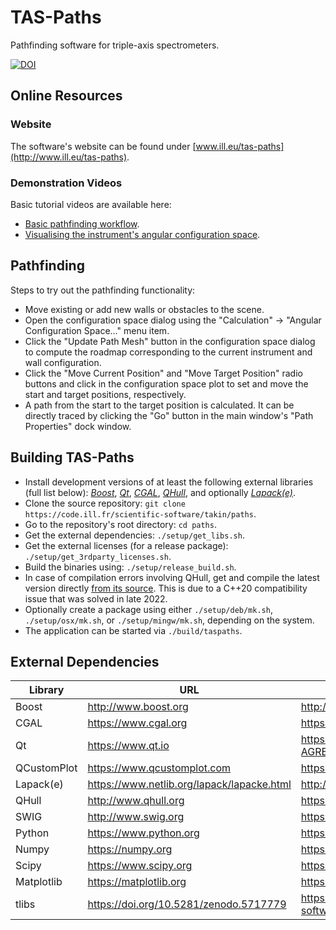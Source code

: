 # TAS-Paths
Pathfinding software for triple-axis spectrometers.

[![DOI](https://zenodo.org/badge/DOI/10.5281/zenodo.4625649.svg)](https://doi.org/10.5281/zenodo.4625649)


## Online Resources

### Website
The software's website can be found under [www.ill.eu/tas-paths](http://www.ill.eu/tas-paths).

### Demonstration Videos
Basic tutorial videos are available here:
- [Basic pathfinding workflow](https://youtu.be/xs2BLuppQPQ).
- [Visualising the instrument's angular configuration space](https://youtu.be/WPUCVzMDKDc).


## Pathfinding
Steps to try out the pathfinding functionality:
- Move existing or add new walls or obstacles to the scene.
- Open the configuration space dialog using the "Calculation" -> "Angular Configuration Space..." menu item.
- Click the "Update Path Mesh" button in the configuration space dialog to compute the roadmap corresponding to the current instrument and wall configuration.
- Click the "Move Current Position" and "Move Target Position" radio buttons and click in the configuration space plot to set and move the start and target positions, respectively. 
- A path from the start to the target position is calculated. It can be directly traced by clicking the "Go" button in the main window's "Path Properties" dock window.


## Building TAS-Paths
- Install development versions of at least the following external libraries (full list below): [*Boost*](https://www.boost.org/), [*Qt*](https://www.qt.io/), [*CGAL*](https://www.cgal.org), [*QHull*](http://www.qhull.org), and optionally [*Lapack(e)*](https://www.netlib.org/lapack/).
- Clone the source repository: `git clone https://code.ill.fr/scientific-software/takin/paths`.
- Go to the repository's root directory: `cd paths`.
- Get the external dependencies: `./setup/get_libs.sh`.
- Get the external licenses (for a release package): `./setup/get_3rdparty_licenses.sh`.
- Build the binaries using: `./setup/release_build.sh`.
- In case of compilation errors involving QHull, get and compile the latest version directly [from its source](https://github.com/qhull/qhull). This is due to a C++20 compatibility issue that was solved in late 2022.
- Optionally create a package using either `./setup/deb/mk.sh`, `./setup/osx/mk.sh`, or `./setup/mingw/mk.sh`, depending on the system.
- The application can be started via `./build/taspaths`.


## External Dependencies
|Library     |URL                                        |License URL                                                               |
|------------|-------------------------------------------|--------------------------------------------------------------------------|
|Boost       |http://www.boost.org                       |http://www.boost.org/LICENSE_1_0.txt                                      |
|CGAL        |https://www.cgal.org                       |https://github.com/CGAL/cgal/blob/master/Installation/LICENSE             |
|Qt          |https://www.qt.io                          |https://github.com/qt/qt5/blob/dev/LICENSE.QT-LICENSE-AGREEMENT           |
|QCustomPlot |https://www.qcustomplot.com                |https://gitlab.com/DerManu/QCustomPlot/-/raw/master/GPL.txt               |
|Lapack(e)   |https://www.netlib.org/lapack/lapacke.html |http://www.netlib.org/lapack/LICENSE.txt                                  |
|QHull       |http://www.qhull.org                       |https://github.com/qhull/qhull/blob/master/COPYING.txt                    |
|SWIG        |http://www.swig.org                        |https://github.com/swig/swig/blob/master/LICENSE                          |
|Python      |https://www.python.org                     |https://github.com/python/cpython/blob/main/Doc/license.rst               |
|Numpy       |https://numpy.org                          |https://github.com/numpy/numpy/blob/main/LICENSE.txt                      |
|Scipy       |https://www.scipy.org                      |https://github.com/scipy/scipy/blob/master/LICENSE.txt                    |
|Matplotlib  |https://matplotlib.org                     |https://github.com/matplotlib/matplotlib/blob/master/LICENSE/LICENSE      |
|tlibs       |https://doi.org/10.5281/zenodo.5717779     |https://code.ill.fr/scientific-software/takin/tlibs2/-/raw/master/LICENSE |
